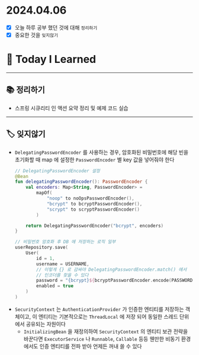 # 2024.04.06

- [x] 오늘 하루 공부 했던 것에 대해 `정리하기`
- [x] 중요한 것을 `잊지않기`

# 🚩 Today I Learned

---

## 📚 정리하기

- 스프링 시큐리티 인 액션 요약 정리 및 예제 코드 실습

---

## 🏷 잊지않기

- `DelegatingPasswordEncoder` 를 사용하는 경우, 암호화된 비밀번호에 해당 빈을 초기화할 때 map 에 설정한 `PasswordEncoder` 별 key 값을 넣어줘야 한다
  ```kotlin
  // DelegatingPasswordEncoder 설정
  @Bean
  fun delegatingPasswordEncoder(): PasswordEncoder {
      val encoders: Map<String, PasswordEncoder> =
          mapOf(
              "noop" to noOpsPasswordEncoder(),
              "bcrypt" to bcryptPasswordEncoder(),
              "scrypt" to scryptPasswordEncoder()
          )

      return DelegatingPasswordEncoder("bcrypt", encoders)
  }

  // 비밀번호 암호화 후 DB 에 저장하는 로직 일부
  userRepository.save(
      User(
          id = 1,
          username = USERNAME,
          // 이렇게 {} 로 감싸야 DelegatingPasswordEncoder.match() 에서
          // 인코더를 찾을 수 있다
          password = "{bcrypt}${bcryptPasswordEncoder.encode(PASSWORD)}",
          enabled = true
      )
  )
  ```
- `SecurityContext` 는 `AuthenticationProvider` 가 인증한 엔티티를 저장하는 객체이고, 이 엔티티는 기본적으로는 `ThreadLocal` 에 저장 되어 동일한 스레드 단위에서 공유되는 자원이다
  - `InitializingBean` 을 재정의하여 `SecurityContext` 의 엔티티 보관 전략을 바꾼다면 `ExecutorService` 나 `Runnable`, `Callable` 등등 웬만한 비동기 환경에서도 인증 엔티티를 전파 받아 언제든 꺼내 쓸 수 있다
